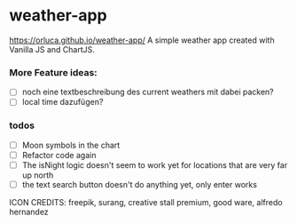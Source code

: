 # weather-app

https://orluca.github.io/weather-app/
A simple weather app created with Vanilla JS and ChartJS.

### More Feature ideas:

- [ ] noch eine textbeschreibung des current weathers mit dabei packen?
- [ ] local time dazufügen?

### todos

- [ ] Moon symbols in the chart
- [ ] Refactor code again
- [ ] The isNight logic doesn't seem to work yet for locations that are very far up north
- [ ] the text search button doesn't do anything yet, only enter works

ICON CREDITS: freepik, surang, creative stall premium, good ware, alfredo hernandez
